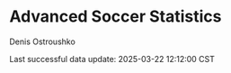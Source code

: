 # Advanced Soccer Statistics
Denis Ostroushko

<!-- gfm -->

Last successful data update: 2025-03-22 12:12:00 CST
